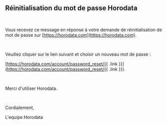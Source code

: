 ## Réinitialisation du mot de passe Horodata

&nbsp;

Vous recevez ce message en réponse à votre demande de réinitialisation de mot de passe sur [https://horodata.com](https://horodata.com).

&nbsp;

Veuillez cliquer sur le lien suivant et choisir un nouveau mot de passe :

[https://horodata.com/account/password_reset/{{ .link }}](https://horodata.com/account/password_reset/{{ .link }}).

&nbsp;

Merci d'utiliser Horodata.

&nbsp;

Cordialement,

L'equipe Horodata
